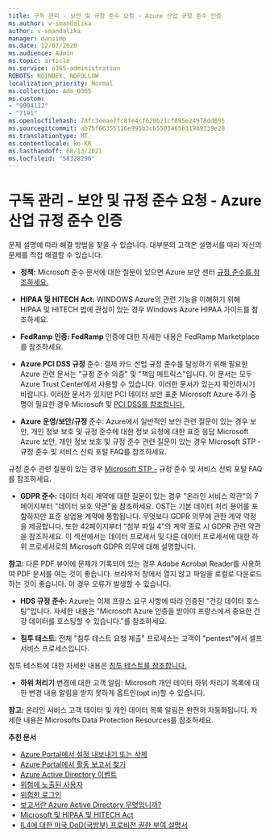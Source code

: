 ```yaml
---
title: 구독 관리 - 보안 및 규정 준수 요청 - Azure 산업 규정 준수 인증
ms.author: v-smandalika
author: v-smandalika
manager: dansimp
ms.date: 12/07/2020
ms.audience: Admin
ms.topic: article
ms.service: o365-administration
ROBOTS: NOINDEX, NOFOLLOW
localization_priority: Normal
ms.collection: Adm_O365
ms.custom:
- "9004112"
- "7191"
ms.openlocfilehash: 78fc3eeae7fc8fe4cf620b21cf095e24978dd695
ms.sourcegitcommit: ab75f66355116e995b3cb5505465b31989339e28
ms.translationtype: MT
ms.contentlocale: ko-KR
ms.lasthandoff: 08/13/2021
ms.locfileid: "58328296"
---
```

# <a name="subscription-management---security-and-compliance-requests---azure-industry-compliance-accreditation"></a>구독 관리 - 보안 및 규정 준수 요청 - Azure 산업 규정 준수 인증

문제 설명에 따라 해결 방법을 찾을 수 있습니다. 대부분의 고객은 설명서를 따라 자신의 문제를 직접 해결할 수 있습니다.

- **정책:** Microsoft 준수 문서에 대한 질문이 있으면 Azure 보안 센터 [규정 준수를 참조하세요.](https://docs.microsoft.com/compliance/regulatory/offering-SOC)

- **HIPAA 및 HITECH Act:** WINDOWS Azure의 관련 기능을 이해하기 위해 HIPAA 및 HITECH 법에 관심이 있는 경우 Windows Azure HIPAA 가이드를 참조하세요.

- **FedRamp 인증: FedRamp** 인증에 대한 자세한 내용은 FedRamp Marketplace를 참조하세요.

- **Azure PCI DSS 규정** 준수: 결제 카드 산업 규정 준수를 달성하기 위해 필요한 Azure 관련 문서는 "규정 준수 의증" 및 "책임 매트릭스"입니다. 이 문서는 모두 Azure Trust Center에서 사용할 수 있습니다. 이러한 문서가 있는지 확인하시기 바랍니다. 이러한 문서가 있지만 PCI 데이터 보안 표준 Microsoft Azure 추가 증명이 필요한 경우 Microsoft 및 [PCI DSS를 참조합니다.](https://docs.microsoft.com/compliance/regulatory/offering-PCI-DSS)

- **Azure 운영/보안/규정** 준수: Azure에서 일반적인 보안 관련 질문이 있는 경우 보안, 개인 정보 보호 및 규정 준수에 대한 정보 요청에 대한 표준 응답 Microsoft Azure 보안, 개인 정보 보호 및 규정 준수 관련 질문이 있는 경우 Microsoft STP - 규정 준수 및 서비스 신뢰 포털 FAQ를 참조하세요.

규정 준수 관련 질문이 있는 경우 [Microsoft STP -](https://www.microsoft.com/trust-center/compliance/compliance-overview) 규정 준수 및 서비스 신뢰 포털 FAQ를 참조하세요.

- **GDPR 준수:** 데이터 처리 계약에 대한 질문이 있는 경우 "온라인 서비스 약관"의 7페이지부터 "데이터 보호 약관"을 참조하세요. OST는 기본 데이터 처리 용어를 포함하지만 표준 상업용 계약에 통합됩니다. 무엇보다 GDPR 의무에 관한 계약 약정을 제공합니다. 또한 42페이지부터 "첨부 파일 4"의 계약 종료 시 GDPR 관련 약관을 참조하세요. 이 섹션에서는 데이터 프로세서 및 다른 데이터 프로세서에 대한 하위 프로세서로의 Microsoft GDPR 의무에 대해 설명합니다.

**참고:** 다른 PDF 뷰어에 문제가 기록되어 있는 경우 Adobe Acrobat Reader를 사용하여 PDF 문서를 여는 것이 좋습니다. 브라우저 창에서 열지 않고 파일을 로컬로 다운로드하는 것이 좋습니다. 이 경우 오류가 발생할 수 있습니다.

- **HDS 규정 준수:** Azure는 이제 프랑스 요구 사항에 따라 인증된 "건강 데이터 호스팅"입니다. 자세한 내용은 "Microsoft Azure 인증을 받아야 프랑스에서 중요한 건강 데이터를 호스팅할 수 있습니다."를 참조하세요.

- **침투 테스트:** 전체 "침투 테스트 요청 제출" 프로세스는 고객이 "pentest"에서 셀프 서비스 프로세스입니다.

침투 테스트에 대한 자세한 내용은 [침투 테스트를 참조합니다.](https://docs.microsoft.com/azure/security/fundamentals/pen-testing)

- **하위 처리기** 변경에 대한 고객 알림: Microsoft 개인 데이터 하위 처리기 목록에 대한 변경 내용 알림을 받지 못하게 옵트인(opt in)할 수 있습니다.

**참고:** 온라인 서비스 고객 데이터 및 개인 데이터 목록 알림은 완전히 자동화됩니다. 자세한 내용은 Microsofts Data Protection Resources를 참조하세요.

**추천 문서**

- [Azure Portal에서 설정 내보내기 또는 삭제](https://docs.microsoft.com/azure/azure-portal/set-preferences)
- [Azure Portal에서 활동 보고서 찾기](https://docs.microsoft.com/azure/active-directory/reports-monitoring/howto-find-activity-reports)
- [Azure Active Directory 이벤트](https://docs.microsoft.com/azure/active-directory/identity-protection/overview-identity-protection)
- [위험에 노출된 사용자](https://docs.microsoft.com/azure/active-directory/identity-protection/overview-identity-protection)
- [위험한 로그인](https://docs.microsoft.com/azure/active-directory/identity-protection/overview-identity-protection)
- [보고서란 Azure Active Directory 무엇입니까?](https://docs.microsoft.com/azure/active-directory/reports-monitoring/overview-reports)
- [Microsoft 및 HIPAA 및 HITECH Act](https://docs.microsoft.com/compliance/regulatory/offering-hipaa-hitech)
- [IL4에 대한 미국 DoD(국방부) 프로비전 권한 부여 설명서](https://docs.microsoft.com/compliance/regulatory/offering-DoD-DISA-L2-L4-L5)













